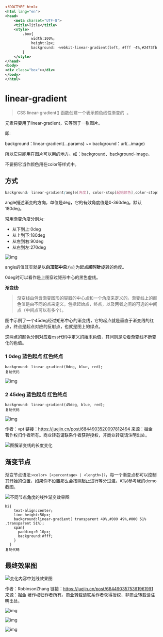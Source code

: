 ```xml
<!DOCTYPE html>
<html lang="en">
<head>
    <meta charset="UTF-8">
    <title>Title</title>
    <style>
        .box{
            width:100%;
            height:2px;
            background: -webkit-linear-gradient(left, #fff -4%,#2473fb 50%,#fff 100%);
        }
    </style>
</head>
<body>
<div class="box"></div>
</body>
</html>
```

# linear-gradient

> CSS linear-gradient() 函数创建一个表示颜色线性渐变的 <image> 。

元素只要用了linear-gradient，它等同于一张图片。

即:

background：linear-gradient(...params) ~= background：url(...image)

所以它只能用在图片可以用的地方。如：background、background-image。

不要把它当作颜色用在color等样式中。

## 方式

```css
background: linear-gradient(angle[角度], color-stop[起始颜色],color-stop[终点颜色]);
```

angle描述渐变的方向，单位是deg，它的有效角度值是0-360deg。默认180deg。

常用渐变角度分别为:

- 从下到上:0deg
- 从上到下:180deg
- 从左到右:90deg
- 从右到左:270deg

![img](media/160342998f78f31c) 

angle的值其实就是以**向顶部中央**方向为起点**顺时针**旋转的角度。

0deg时可以看作是上图穿过矩形中心的黑色虚线。

**渐变线:**

> 渐变线由包含渐变图形的容器的中心点和一个角度来定义的。渐变线上的颜色值是由不同的点来定义，包括起始点，终点，以及两者之间的可选的中间点（中间点可以有多个）。

图中示例了一个45deg经过矩形中心的渐变线，它的起点就是垂直于渐变线的红点，终点是起点对应的反射点，也就是图上的绿点。

这两点的颜色分别对应着css代码中定义的始末色值，其间则是沿着渐变线不断变化的色值。

### 1 0deg 蓝色起点 红色终点

```
background: linear-gradient(0deg, blue, red);
复制代码
```



![img](media/1603429982d04e6c)



### 2 45deg 蓝色起点 红色终点

```
background: linear-gradient(45deg, blue, red);
复制代码
```



![img](media/1603429985ed2068)


作者：vpt
链接：https://juejin.cn/post/6844903520097812494
来源：掘金
著作权归作者所有。商业转载请联系作者获得授权，非商业转载请注明出处。

![图解渐变线的长度变化](media/1621e27b8a2df26a) 

## 渐变节点

渐变节点语法:`<color> [<percentage> | <length>]?`，每一个渐变点都可以控制其开始的位置，如果你不设置那么会按照起止进行等分过渡。可以参考我的demo截图。

![不同节点角度的线性渐变效果图](media/1621e3630fb7042d) 









```
h2{
    text-align:center;
    line-height:50px;
    background:linear-gradient( transparent 49%,#000 49%,#000 51% ,transparent 51%);
    span{
      padding:0 10px;
      background:#fff;
    }
  }
复制代码
```

## 最终效果图



![变化内容中划线效果图](media/1621e44bdc933310)


作者：RobinsonZhang
链接：https://juejin.cn/post/6844903575361961991
来源：掘金
著作权归作者所有。商业转载请联系作者获得授权，非商业转载请注明出处。

![img](media/gradient-9.png) 

![img](media/gradient-10.png) 

![img](media/gradient-11.png) 